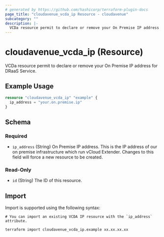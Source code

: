 ```yaml
---
# generated by https://github.com/hashicorp/terraform-plugin-docs
page_title: "cloudavenue_vcda_ip Resource - cloudavenue"
subcategory: ""
description: |-
  VCDa resource permit to declare or remove your On Premise IP address for DRaaS Service.
---
```


# cloudavenue_vcda_ip (Resource)

VCDa resource permit to declare or remove your On Premise IP address for DRaaS Service.

## Example Usage

```terraform
resource "cloudavenue_vcda_ip" "example" {
  ip_address = "your.on.premise.ip"
}
```

<!-- schema generated by tfplugindocs -->
## Schema

### Required

- `ip_address` (String) On Premise IP address. This is the IP address of our on premise infrastructure which run vCloud Extender.
Changes to this field will force a new resource to be created.

### Read-Only

- `id` (String) The ID of this resource.

## Import

Import is supported using the following syntax:

```shell
# You can import an existing VCDA IP resource with the `ip_address` attribute.

terraform import cloudavenue_vcda_ip.example xx.xx.xx.xx
```

